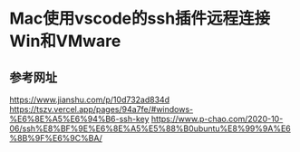 # Mac使用vscode的ssh插件远程连接Win和VMware

## 参考网址
https://www.jianshu.com/p/10d732ad834d
https://tszv.vercel.app/pages/94a7fe/#windows-%E6%8E%A5%E6%94%B6-ssh-key
https://www.p-chao.com/2020-10-06/ssh%E8%BF%9E%E6%8E%A5%E5%88%B0ubuntu%E8%99%9A%E6%8B%9F%E6%9C%BA/
